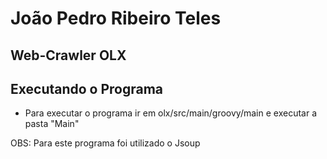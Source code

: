 # João Pedro Ribeiro Teles

## Web-Crawler OLX

## Executando o Programa

- Para executar o programa ir em olx/src/main/groovy/main e executar a pasta "Main"

OBS: Para este programa foi utilizado o Jsoup